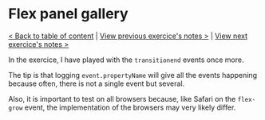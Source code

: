 # Flex panel gallery

[< Back to table of content](../README.md) |
[View previous exercice's notes >](../04-Array.Cardio.Day.1/Notes.md) |
[View next exercice's notes >](../06-Type.Ahead/Notes.md)

In the exercice, I have played with the `transitionend` events once more.

The tip is that logging `event.propertyName` will give all the events happening because often, there is not a single event but several.

Also, it is important to test on all browsers because, like Safari on the `flex-grow` event, the implementation of the browsers may very likely differ.
